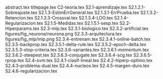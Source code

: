 abstract.tex
titlepage.tex
C2-teoria.tex
S2.1-aprendizaje.tex
S2.1.2.1-Sobreajuste.tex
S2.1.3-EstimErrGeneral.tex
S2.1.3.1-ErrPrueba.tex
S2.1.3.2-Retencion.tex
S2.1.3.3-Crossval.tex
S2.1.3.4-LOO.tex
S2.1.4-Regularizacion.tex
S2.1.5-Medidas.tex
S2.1.5.1-sesp.tex
S2.2-Hiperparams.tex
S2.3-mlp.tex
S2.3.1-biologico.tex
S2.3.2-artificial.tex
figures/fig_neurona/neurona.png
S2.3.3-arquitectura.tex
figures/fig_mlp/mlp.png
S2.3.4-entrenam.tex
S2.3.4.1-online-batch.tex
S2.3.5-backprop.tex
S2.3.5.1-delta-rule.tex
S2.3.5.2-epoch-delta.tex
S2.3.5.3-stop-criteria.tex
S2.3.6-variantes.tex
S2.3.6.1-momentum.tex
S2.3.6.2-steepest.tex
S2.3.6.3-conjugate.tex
S2.3.6.4-scg.tex
S2.3.6.5-rprop.tex
S2.4-svm.tex
S2.4.1-clasif-lineal.tex
S2.4.2-hiperp-optimo.tex
S2.4.3-problema-dual.tex
S2.4.4-nucleos.tex
S2.4.5-margen-duro.tex
S2.4.6-regularizacion.tex
